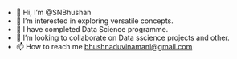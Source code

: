 - 👋 Hi, I’m @SNBhushan
- 👀 I’m interested in exploring versatile concepts.
- 🌱 I have completed Data Science programme.
- 💞️ I’m looking to collaborate on Data sscience projects and other.
- 📫 How to reach me bhushnaduvinamani@gmail.com

<!---
SNBhushan/SNBhushan is a ✨ special ✨ repository because its `README.md` (this file) appears on your GitHub profile.
You can click the Preview link to take a look at your changes.
--->
